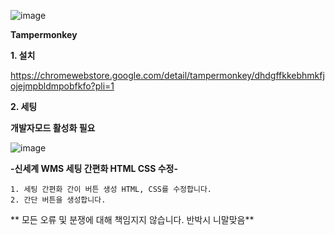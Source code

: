 
![image](https://github.com/user-attachments/assets/9cbea85a-a7d0-4fb2-b7df-32a613cf7d3c)

**Tampermonkey**

**1. 설치**

https://chromewebstore.google.com/detail/tampermonkey/dhdgffkkebhmkfjojejmpbldmpobfkfo?pli=1




**2. 세팅**

**개발자모드 활성화 필요**

![image](https://github.com/user-attachments/assets/1633f0d7-6526-4b32-917c-d8cd8f7674c5)



**-신세계 WMS 세팅 간편화 HTML CSS 수정-**

    1. 세팅 간편화 간이 버튼 생성 HTML, CSS를 수정합니다.
    2. 간단 버튼을 생성합니다.
**
모든 오류 및 분쟁에 대해 책임지지 않습니다.
반박시 니말맞음**

